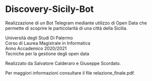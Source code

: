 # Discovery-Sicily-Bot
Realizzazione di un Bot Telegram mediante utilizzo di Open Data che permette di scoprire le particolarità di una città della Sicilia.

Università degli Studi Di Palermo\
Corso di Laurea Magistrale in Informatica\
Anno Accademico 2020/2021\
Tecniche per la gestione degli open data

Realizzato da Salvatore Calderaro e Giuseppe Scordato.

Per maggiori informazioni consultare il file relazione_finale.pdf.
